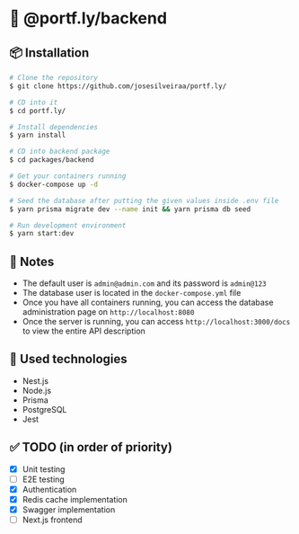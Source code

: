 # :rocket: @portf.ly/backend

## 📦 Installation

```bash
# Clone the repository
$ git clone https://github.com/josesilveiraa/portf.ly/

# CD into it
$ cd portf.ly/

# Install dependencies
$ yarn install

# CD into backend package
$ cd packages/backend

# Get your containers running
$ docker-compose up -d

# Seed the database after putting the given values inside .env file
$ yarn prisma migrate dev --name init && yarn prisma db seed

# Run development environment
$ yarn start:dev
```

## :closed_book: Notes

- The default user is `admin@admin.com` and its password is `admin@123`
- The database user is located in the `docker-compose.yml` file
- Once you have all containers running, you can access the database administration page on `http://localhost:8080`
- Once the server is running, you can access `http://localhost:3000/docs` to view the entire API description

## 🚀 Used technologies

- Nest.js
- Node.js
- Prisma
- PostgreSQL
- Jest

## ✅ TODO (in order of priority)

- [X] Unit testing
- [ ] E2E testing
- [x] Authentication
- [x] Redis cache implementation
- [x] Swagger implementation
- [ ] Next.js frontend
